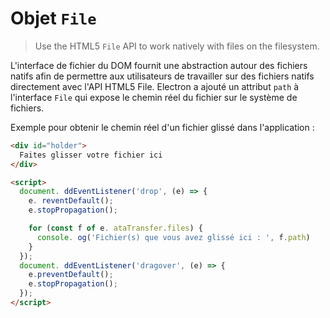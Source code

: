 # Objet `File`

> Use the HTML5 `File` API to work natively with files on the filesystem.

L'interface de fichier du DOM fournit une abstraction autour des fichiers natifs afin de permettre aux utilisateurs de travailler sur des fichiers natifs directement avec l'API HTML5 File. Electron a ajouté un attribut `path` à l'interface `File` qui expose le chemin réel du fichier sur le système de fichiers.

Exemple pour obtenir le chemin réel d'un fichier glissé dans l'application :

```html
<div id="holder">
  Faites glisser votre fichier ici
</div>

<script>
  document. ddEventListener('drop', (e) => {
    e. reventDefault();
    e.stopPropagation();

    for (const f of e. ataTransfer.files) {
      console. og('Fichier(s) que vous avez glissé ici : ', f.path)
    }
  });
  document. ddEventListener('dragover', (e) => {
    e.preventDefault();
    e.stopPropagation();
  });
</script>
```
